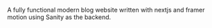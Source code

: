 A fully functional modern blog website written with nextjs and framer motion using Sanity as the backend.
